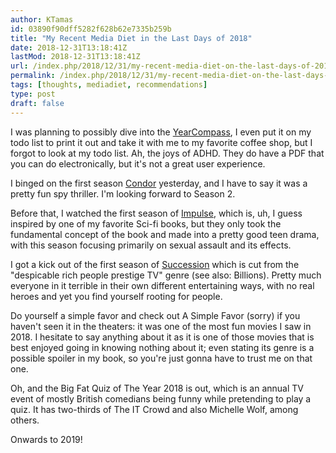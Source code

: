 ```yaml
---
author: KTamas
id: 03890f90dff5282f628b62e7335b259b
title: "My Recent Media Diet in the Last Days of 2018"
date: 2018-12-31T13:18:41Z
lastMod: 2018-12-31T13:18:41Z
url: /index.php/2018/12/31/my-recent-media-diet-on-the-last-days-of-2018/
permalink: /index.php/2018/12/31/my-recent-media-diet-on-the-last-days-of-2018/
tags: [thoughts, mediadiet, recommendations]
type: post
draft: false
---
```

I was planning to possibly dive into the [YearCompass](https://yearcompass.com/), I even put it on my todo list to print it out and take it with me to my favorite coffee shop, but I forgot to look at my todo list. Ah, the joys of ADHD. They do have a PDF that you can do electronically, but it's not a great user experience.

I binged on the first season [Condor](https://en.wikipedia.org/wiki/Condor_(TV_series)) yesterday, and I have to say it was a pretty fun spy thriller. I'm looking forward to Season 2.

Before that, I watched the first season of [Impulse](https://en.wikipedia.org/wiki/Impulse_(TV_series)), which is, uh, I guess inspired by one of my favorite Sci-fi books, but they only took the fundamental concept of the book and made into a pretty good teen drama, with this season focusing primarily on sexual assault and its effects.

I got a kick out of the first season of [Succession](https://en.wikipedia.org/wiki/Succession_(TV_series)) which is cut from the "despicable rich people prestige TV" genre (see also: Billions). Pretty much everyone in it terrible in their own different entertaining ways, with no real heroes and yet you find yourself rooting for people.

Do yourself a simple favor and check out A Simple Favor (sorry) if you haven't seen it in the theaters: it was one of the most fun movies I saw in 2018. I hesitate to say anything about it as it is one of those movies that is best enjoyed going in knowing nothing about it; even stating its genre is a possible spoiler in my book, so you're just gonna have to trust me on that one.

Oh, and the Big Fat Quiz of The Year 2018 is out, which is an annual TV event of mostly British comedians being funny while pretending to play a quiz. It has two-thirds of The IT Crowd and also Michelle Wolf, among others.

Onwards to 2019!
